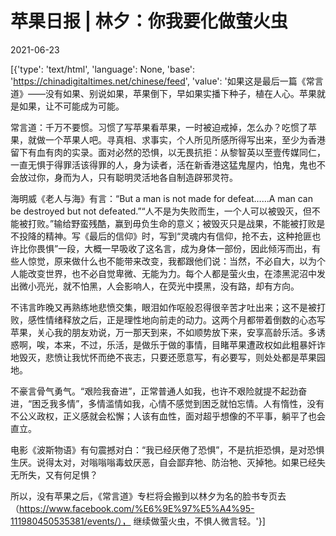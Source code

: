 # 苹果日报 | 林夕：你我要化做萤火虫

2021-06-23

[{'type': 'text/html', 'language': None, 'base': 'https://chinadigitaltimes.net/chinese/feed', 'value': '如果这是最后一篇《常言道》——没有如果、别说如果，苹果倒下，早如果实播下种子，植在人心。苹果就是如果，让不可能成为可能。

常言道：千万不要惯。习惯了写苹果看苹果，一时被迫戒掉，怎么办？吃惯了苹果，就做一个苹果人吧。寻真相、求事实，个人所见所感所得写出来，至少为香港留下有血有肉的实录。面对必然的恐惧，以无畏抗拒：从黎智英以至壹传媒同仁，一直无惧于得罪活该得罪的人，身为读者，活在新香港这猛鬼屋内，怕鬼，鬼也不会放过你，身而为人，只有聪明灵活地各自制造辟邪灵符。

海明威《老人与海》有言：“But a man is not made for defeat……A man can be destroyed but not defeated.”“人不是为失败而生，一个人可以被毁灭，但不能被打败。”输给野蛮残酷，赢到毋负生命的意义；被毁灭只是战果，不能被打败是不投降的精神。写《最后的信仰》时，写到“灵魂内有信仰，抢不去，这种抢匪也许比你畏惧”一段，大概一早吸收了这名言，成为身体一部份，因此倾泻而出，有些人惊觉，原来做什么也不能带来改变，我都跟他们说：当然，不必自大，以为个人能改变世界，也不必自觉卑微、无能为力。每个人都是萤火虫，在漆黑泥沼中发出微小亮光，就不怕黑，人会影响人，在荧光中摸黑，没有路，却有方向。

不讳言昨晚又再熟练地悲愤交集，眼泪如作呕般忍得很辛苦才吐出来；这不是被打败，感性情绪释放之后，正是理性地向前走的动力。这两个月都带着倒数的心态写苹果，关心我的朋友劝说，万一那天到来，不如顺势放下来，安享高龄乐活。多诱惑啊，唉，本来，不过，乐活，是做乐于做的事情，目睹苹果遭政权如此粗暴奸诈地毁灭，悲愤让我忧怀而绝不丧志，只要还愿意写，有必要写，则处处都是苹果园地。

不豪言骨气勇气。“艰险我奋进”，正常普通人如我，也许不艰险就提不起劲奋进，“困乏我多情”，多情滥情如我，心情不感觉到困乏就怕忘情。人有惰性，没有不公义政权，正义感就会松懈；人该有血性，面对超乎想像的不平事，躺平了也会直立。

电影《波斯物语》有句震撼对白：“我已经厌倦了恐惧”，不是抗拒恐惧，是对恐惧生厌。说得太对，对嗡嗡嗡毒蚊厌恶，自会鄙弃牠、防治牠、灭掉牠。如果已经失无所失，又有何足惧？

所以，没有苹果之后，《常言道》专栏将会搬到以林夕为名的脸书专页去（https://www.facebook.com/%E6%9E%97%E5%A4%95-111980450535381/events/）， 继续做萤火虫，不惧人微言轻。'}]